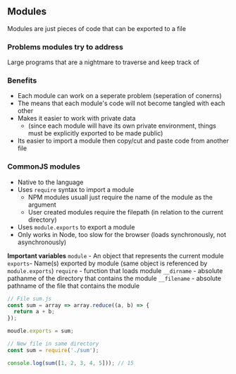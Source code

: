 ## Modules ##
Modules are just pieces of code that can be exported to a file

### Problems modules try to address ###
Large programs that are a nightmare to traverse and keep track of

### Benefits ###
- Each module can work on a seperate problem (seperation of conerns)
- The means that each module's code will not become tangled with each other
- Makes it easier to work with private data 
  - (since each module will have its own private environment, things must be explicitly exported to be made public)
- Its easier to import a module then copy/cut and paste code from another file

### CommonJS modules ###
- Native to the language
- Uses `require` syntax to import a module
  - NPM modules usuall just require the name of the module as the argument
  - User created modules require the filepath (in relation to the current directory)
- Uses `module.exports` to export a module
- Only works in Node, too slow for the browser (loads synchronously, not asynchronously)

**Important variables**
`module` - An object that represents the current module
`exports`- Name(s) exported by module (same object is referenced by `module.exports`)
`require` - function that loads module
`__dirname` - absolute pathanme of the directory that contains the module
`__filename` - absolute pathname of the file that contains the module

```javascript
// File sum.js
const sum = array => array.reduce((a, b) => {
  return a + b;
});

moudle.exports = sum;

// New file in same directory
const sum = require('./sum');

console.log(sum([1, 2, 3, 4, 5])); // 15
```
